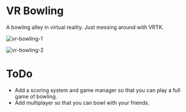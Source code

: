 # VR Bowling

A bowling alley in virtual reality.  Just messing around with VRTK.

![vr-bowling-1](https://github.com/JBillson/vr-bowling/blob/1be1f794f1587000dcd843709564ed820bbd110c/readme/vr-bowling-1.gif)

![vr-bowling-2](https://github.com/JBillson/vr-bowling/blob/1be1f794f1587000dcd843709564ed820bbd110c/readme/vr-bowling-2.gif)

# ToDo
- Add a scoring system and game manager so that you can play a full game of bowling.
- Add multiplayer so that you can bowl with your friends.
